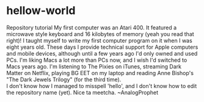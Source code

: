 # hellow-world
Repository tutorial
My first computer was an Atari 400.  It featured a microwave style keyboard and 16 kilobytes of memory (yeah you read that right)!  I taught myself to write my first computer program on it when I was eight years old.
These days I provide technical support for Apple computers and mobile devices, although until a few years ago I'd only owned and used PCs.  I'm liking Macs a lot more than PCs now, and I wish I'd switched to Macs years ago.
I'm listening to The Pixies on iTunes, streaming Dark Matter on Netflix, playing BG EET on my laptop and reading Anne Bishop's "The Dark Jewels Trilogy" (for the third time).  
I don't know how I managed to misspell 'hello', and I don't know how to edit the repository name (yet).
Nice ta meetcha.
~AnalogProphet
